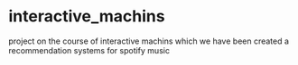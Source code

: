 # interactive_machins
project on the course of interactive machins which we have been created a recommendation systems for spotify music
